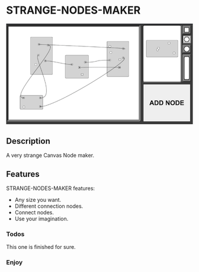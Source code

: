 # STRANGE-NODES-MAKER

![alt text](https://github.com/LeadShuriken/strange-nodes-maker/blob/main/Screenshot%202021-04-23%20at%2023.10.07.png?raw=true)

## Description

A very strange Canvas Node maker.

## Features

STRANGE-NODES-MAKER features:

  * Any size you want.
  * Different connection nodes.
  * Connect nodes.
  * Use your imagination.

### Todos

This one is finished for sure.

### Enjoy
